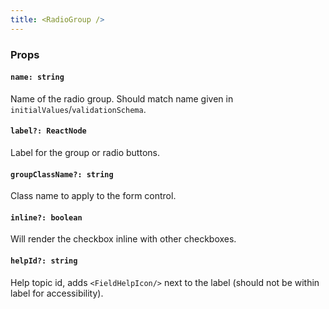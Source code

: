 ```yaml
---
title: <RadioGroup />
---
```


### Props

#### `name: string`

Name of the radio group. Should match name given in `initialValues`/`validationSchema`.

#### `label?: ReactNode`

Label for the group or radio buttons.

#### `groupClassName?: string`

Class name to apply to the form control.

#### `inline?: boolean`

Will render the checkbox inline with other checkboxes.

#### `helpId?: string`

Help topic id, adds `<FieldHelpIcon/>` next to the label (should not be within label for accessibility).

